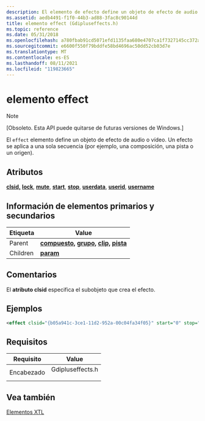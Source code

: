 ```yaml
---
description: El elemento de efecto define un objeto de efecto de audio o vídeo. Un efecto se aplica a una sola secuencia (por ejemplo, una composición, una pista o un origen).
ms.assetid: aedb4491-f1f0-44b3-ad88-3fac8c90144d
title: elemento effect (Gdipluseffects.h)
ms.topic: reference
ms.date: 05/31/2018
ms.openlocfilehash: a780fbab91cd5071efd1135faa680e4707ca1f7327145cc372a5fe8a231a4e8c
ms.sourcegitcommit: e6600f550f79bddfe58bd4696ac50dd52cb03d7e
ms.translationtype: MT
ms.contentlocale: es-ES
ms.lasthandoff: 08/11/2021
ms.locfileid: "119823665"
---
```

# <a name="effect-element"></a>elemento effect

> [!Note]  
> \[Obsoleto. Esta API puede quitarse de futuras versiones de Windows.\]

 

El `effect` elemento define un objeto de efecto de audio o vídeo. Un efecto se aplica a una sola secuencia (por ejemplo, una composición, una pista o un origen).

## <a name="attributes"></a>Atributos

[**clsid,**](clsid-attribute.md) [**lock**](lock-attribute.md), [**mute**](mute-attribute.md), [**start**](start-attribute.md), [**stop**](stop-attribute.md), [**userdata**](userdata-attribute.md), [**userid**](userid-attribute.md), [**username**](username-attribute.md)

## <a name="parentchild-information"></a>Información de elementos primarios y secundarios



| Etiqueta | Value |
|----------|--------------------------------------------------------------------------------------------------------------------------------------|
| Parent   | [**compuesto,**](composite-element.md) [**grupo,**](group-element.md) [**clip,**](clip-element.md) [**pista**](track-element.md) |
| Children | [**param**](param-element.md)                                                                                                       |



 

## <a name="remarks"></a>Comentarios

El **atributo clsid** especifica el subobjeto que crea el efecto.

## <a name="examples"></a>Ejemplos


```XML
<effect clsid="{b05a941c-3ce1-11d2-952a-00c04fa34f05}" start="0" stop="32.0" />
```



## <a name="requirements"></a>Requisitos



| Requisito | Value |
|-------------------|---------------------------------------------------------------------------------------------|
| Encabezado<br/> | <dl> <dt>Gdipluseffects.h</dt> </dl> |



## <a name="see-also"></a>Vea también

<dl> <dt>

[Elementos XTL](xtl-elements.md)
</dt> </dl>

 

 




